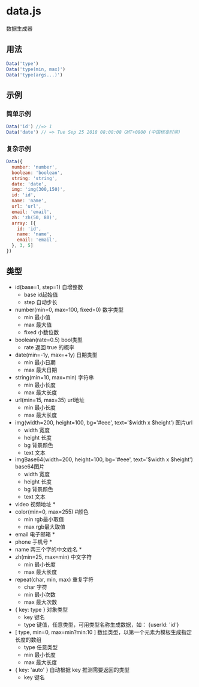 # data.js
数据生成器


## 用法
```javascript
Data('type')
Data('type(min, max)')
Data('type(args...)')
```

## 示例

### 简单示例
```javascript
Data('id') //=> 1
Data('date') // => Tue Sep 25 2018 08:08:08 GMT+0800 (中国标准时间)
```

### 复杂示例
```javascript
Data({
  number: 'number',
  boolean: 'boolean',
  string: 'string',
  date: 'date',
  img: 'img(300,150)',
  id: 'id',
  name: 'name',
  url: 'url',
  email: 'email',
  zh: 'zh(50, 80)',
  array: [{
    id: 'id',
    name: 'name',
    email: 'email',
  }, 3, 5]
})
```

## 类型
* id(base=1, step=1) 自增整数
  * base id起始值
  * step 自动步长
* number(min=0, max=100, fixed=0) 数字类型
  * min 最小值
  * max 最大值
  * fixed 小数位数
* boolean(rate=0.5) bool类型
  * rate 返回 true 的概率
* date(min=-1y, max=+1y) 日期类型
  * min 最小日期
  * max 最大日期
* string(min=10, max=min) 字符串
  * min 最小长度
  * max 最大长度
* url(min=15, max=35) url地址
  * min 最小长度
  * max 最大长度
* img(width=200, height=100, bg='#eee', text='$width x $height') 图片url
  * width 宽度
  * height 长度
  * bg 背景颜色
  * text 文本
* imgBase64(width=200, height=100, bg='#eee', text='$width x $height') base64图片
  * width 宽度
  * height 长度
  * bg 背景颜色
  * text 文本
* video 视频地址
  *
* color(min=0, max=255) #颜色
  * min rgb最小取值
  * max rgb最大取值
* email 电子邮箱
  *
* phone 手机号
  *
* name 两三个字的中文姓名
  *
* zh(min=25, max=min) 中文字符
  * min 最小长度
  * max 最大长度
* repeat(char, min, max) 重复字符
  * char 字符
  * min 最小次数
  * max 最大次数
* { key: type } 对象类型
  * key 键名
  * type 键值，任意类型，可用类型名称生成数据，如： {userId: 'id'}
* [ type, min=0, max=min?min:10 ] 数组类型，以第一个元素为模板生成指定长度的数组
  * type 任意类型
  * min 最小长度
  * max 最大长度
* { key: 'auto' } 自动根据 key 推测需要返回的类型
  * key 键名